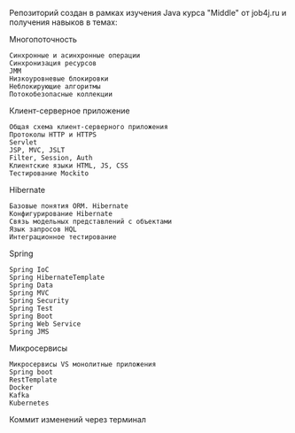 Репозиторий создан в рамках изучения Java курса "Middle" от job4j.ru 
и получения навыков в темах:

Многопоточность

    Синхронные и асинхронные операции
    Синхронизация ресурсов
    JMM
    Низкоуровневые блокировки
    Неблокирующие алгоритмы
    Потокобезопасные коллекции

Клиент-серверное приложение

    Общая схема клиент-серверного приложения
    Протоколы HTTP и HTTPS
    Servlet
    JSP, MVC, JSLT
    Filter, Session, Auth
    Клиентские языки HTML, JS, CSS
    Тестирование Mockito

Hibernate

    Базовые понятия ORM. Hibernate
    Конфигурирование Hibernate
    Связь модельных представлений с объектами
    Язык запросов HQL
    Интеграционное тестирование

Spring

    Spring IoC
    Spring HibernateTemplate
    Spring Data
    Spring MVC
    Spring Security
    Spring Test
    Spring Boot
    Spring Web Service
    Spring JMS

Микросервисы

    Микросервисы VS монолитные приложения
    Spring boot
    RestTemplate
    Docker
    Kafka
    Kubernetes

Коммит изменений через терминал
